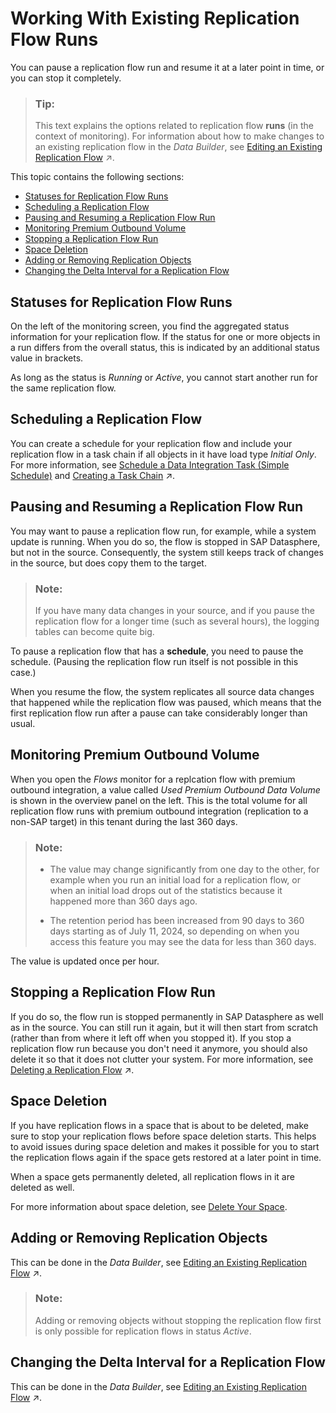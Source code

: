 <!-- loioda62e1ee746448e8bc043e1be4377cbe -->

# Working With Existing Replication Flow Runs

You can pause a replication flow run and resume it at a later point in time, or you can stop it completely.

> ### Tip:  
> This text explains the options related to replication flow **runs** \(in the context of monitoring\). For information about how to make changes to an existing replication flow in the *Data Builder*, see [Editing an Existing Replication Flow](https://help.sap.com/viewer/24f836070a704022a40c15442163e5cf/DEV_CURRENT/en-US/a24c71f3ba7548909534d4cb52cefbfc.html "Whether and how you can change the settings for a replication flow depends on several factors.") :arrow_upper_right:.

This topic contains the following sections:

-   [Statuses for Replication Flow Runs](working-with-existing-replication-flow-runs-da62e1e.md#loioda62e1ee746448e8bc043e1be4377cbe__section_ReplFlow_RunStatuses) 
-   [Scheduling a Replication Flow](working-with-existing-replication-flow-runs-da62e1e.md#loioda62e1ee746448e8bc043e1be4377cbe__section_ReplFlow_Scheduling) 
-   [Pausing and Resuming a Replication Flow Run](working-with-existing-replication-flow-runs-da62e1e.md#loioda62e1ee746448e8bc043e1be4377cbe__section_ReplFlow_Pausing) 
-   [Monitoring Premium Outbound Volume](working-with-existing-replication-flow-runs-da62e1e.md#loioda62e1ee746448e8bc043e1be4377cbe__section_ReplFlow_POI) 
-   [Stopping a Replication Flow Run](working-with-existing-replication-flow-runs-da62e1e.md#loioda62e1ee746448e8bc043e1be4377cbe__section_ReplFlow_Stopping) 
-   [Space Deletion](working-with-existing-replication-flow-runs-da62e1e.md#loioda62e1ee746448e8bc043e1be4377cbe__section_ReplFlow_SpaceDeletion) 
-   [Adding or Removing Replication Objects](working-with-existing-replication-flow-runs-da62e1e.md#loioda62e1ee746448e8bc043e1be4377cbe__section_ReplFlow_RemovingObjects) 
-   [Changing the Delta Interval for a Replication Flow](working-with-existing-replication-flow-runs-da62e1e.md#loioda62e1ee746448e8bc043e1be4377cbe__section_ReplFlow_ChangeDeltaInterval) 



<a name="loioda62e1ee746448e8bc043e1be4377cbe__section_ReplFlow_RunStatuses"/>

## Statuses for Replication Flow Runs

On the left of the monitoring screen, you find the aggregated status information for your replication flow. If the status for one or more objects in a run differs from the overall status, this is indicated by an additional status value in brackets.

As long as the status is *Running* or *Active*, you cannot start another run for the same replication flow.



<a name="loioda62e1ee746448e8bc043e1be4377cbe__section_ReplFlow_Scheduling"/>

## Scheduling a Replication Flow

You can create a schedule for your replication flow and include your replication flow in a task chain if all objects in it have load type *Initial Only*. For more information, see [Schedule a Data Integration Task \(Simple Schedule\)](schedule-a-data-integration-task-simple-schedule-7c11059.md) and [Creating a Task Chain](https://help.sap.com/viewer/24f836070a704022a40c15442163e5cf/DEV_CURRENT/en-US/d1afbc2b9ee84d44a00b0b777ac243e1.html "Group multiple tasks into a task chain and run them manually once, or periodically, through a schedule.") :arrow_upper_right:.



<a name="loioda62e1ee746448e8bc043e1be4377cbe__section_ReplFlow_Pausing"/>

## Pausing and Resuming a Replication Flow Run

You may want to pause a replication flow run, for example, while a system update is running. When you do so, the flow is stopped in SAP Datasphere, but not in the source. Consequently, the system still keeps track of changes in the source, but does copy them to the target.

> ### Note:  
> If you have many data changes in your source, and if you pause the replication flow for a longer time \(such as several hours\), the logging tables can become quite big.

To pause a replication flow that has a **schedule**, you need to pause the schedule. \(Pausing the replication flow run itself is not possible in this case.\)

When you resume the flow, the system replicates all source data changes that happened while the replication flow was paused, which means that the first replication flow run after a pause can take considerably longer than usual.



<a name="loioda62e1ee746448e8bc043e1be4377cbe__section_ReplFlow_POI"/>

## Monitoring Premium Outbound Volume

When you open the *Flows* monitor for a replcation flow with premium outbound integration, a value called *Used Premium Outbound Data Volume* is shown in the overview panel on the left. This is the total volume for all replication flow runs with premium outbound integration \(replication to a non-SAP target\) in this tenant during the last 360 days.

> ### Note:  
> -   The value may change significantly from one day to the other, for example when you run an initial load for a replication flow, or when an initial load drops out of the statistics because it happened more than 360 days ago.
> 
> -   The retention period has been increased from 90 days to 360 days starting as of July 11, 2024, so depending on when you access this feature you may see the data for less than 360 days.

The value is updated once per hour.



<a name="loioda62e1ee746448e8bc043e1be4377cbe__section_ReplFlow_Stopping"/>

## Stopping a Replication Flow Run

If you do so, the flow run is stopped permanently in SAP Datasphere as well as in the source. You can still run it again, but it will then start from scratch \(rather than from where it left off when you stopped it\). If you stop a replication flow run because you don't need it anymore, you should also delete it so that it does not clutter your system. For more information, see [Deleting a Replication Flow](https://help.sap.com/viewer/24f836070a704022a40c15442163e5cf/DEV_CURRENT/en-US/bdd81ec3fb144bdab7d3a7dc25947efe.html "You can delete a replication flow if you do not need it anymore and thus free up capacity.") :arrow_upper_right:.



<a name="loioda62e1ee746448e8bc043e1be4377cbe__section_ReplFlow_SpaceDeletion"/>

## Space Deletion

If you have replication flows in a space that is about to be deleted, make sure to stop your replication flows before space deletion starts. This helps to avoid issues during space deletion and makes it possible for you to start the replication flows again if the space gets restored at a later point in time.

When a space gets permanently deleted, all replication flows in it are deleted as well.

For more information about space deletion, see [Delete Your Space](../delete-your-space-3eb19b9.md).



<a name="loioda62e1ee746448e8bc043e1be4377cbe__section_ReplFlow_RemovingObjects"/>

## Adding or Removing Replication Objects

This can be done in the *Data Builder*, see [Editing an Existing Replication Flow](https://help.sap.com/viewer/24f836070a704022a40c15442163e5cf/DEV_CURRENT/en-US/a24c71f3ba7548909534d4cb52cefbfc.html "Whether and how you can change the settings for a replication flow depends on several factors.") :arrow_upper_right:.

> ### Note:  
> Adding or removing objects without stopping the replication flow first is only possible for replication flows in status *Active*.



<a name="loioda62e1ee746448e8bc043e1be4377cbe__section_ReplFlow_ChangeDeltaInterval"/>

## Changing the Delta Interval for a Replication Flow

This can be done in the *Data Builder*, see [Editing an Existing Replication Flow](https://help.sap.com/viewer/24f836070a704022a40c15442163e5cf/DEV_CURRENT/en-US/a24c71f3ba7548909534d4cb52cefbfc.html "Whether and how you can change the settings for a replication flow depends on several factors.") :arrow_upper_right:.

